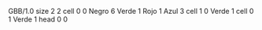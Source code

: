 <gs-board> GBB/1.0
size 2 2
cell 0 0 Negro 6 Verde 1 Rojo 1 Azul 3
cell 1 0 Verde 1 
cell 0 1 Verde 1
head 0 0
 </gs-board>